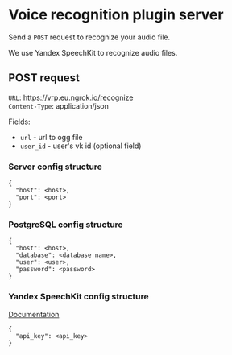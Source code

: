 # Voice recognition plugin server

Send a `POST` request to recognize your audio file.

We use Yandex SpeechKit to recognize audio files.

## POST request
`URL`: https://vrp.eu.ngrok.io/recognize <br>
`Content-Type`: application/json

Fields:
* `url` - url to ogg file
* `user_id` - user's vk id (optional field)

### Server config structure
```
{
  "host": <host>,
  "port": <port>
}
```

### PostgreSQL config structure
```
{
  "host": <host>,
  "database": <database name>,
  "user": <user>,
  "password": <password>
}
```

### Yandex SpeechKit config structure
[Documentation](https://tech.yandex.com/speechkit/cloud/doc/guide/concepts/asr-overview-technology-docpage/)
```
{
  "api_key": <api_key>
}
```

